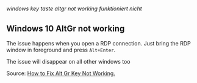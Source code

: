 ###### windows key taste altgr not working funktioniert nicht

## Windows 10 AltGr not working

The issue happens when you open a RDP connection. Just bring the RDP window in foreground and press `Alt+Enter`.

The issue will disappear on all other windows too

Source: [How to Fix Alt Gr Key Not Working.](https://tommynation.com/fix-alt-gr-key-working/#comment-2775211175)